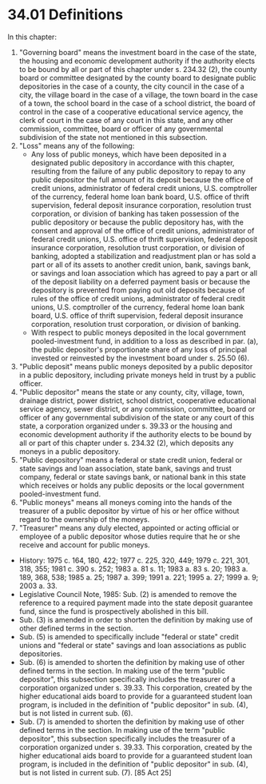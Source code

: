 34.01 Definitions
=================

In this chapter:
1.	"Governing board" means the investment board in the case of the state, the housing and economic development authority if the authority elects to be bound by all or part of this chapter under s. 234.32 (2), the county board or committee designated by the county board to designate public depositories in the case of a county, the city council in the case of a city, the village board in the case of a village, the town board in the case of a town, the school board in the case of a school district, the board of control in the case of a cooperative educational service agency, the clerk of court in the case of any court in this state, and any other commission, committee, board or officer of any governmental subdivision of the state not mentioned in this subsection.
2.	"Loss" means any of the following:
	+	Any loss of public moneys, which have been deposited in a designated public depository in accordance with this chapter, resulting from the failure of any public depository to repay to any public depositor the full amount of its deposit because the office of credit unions, administrator of federal credit unions, U.S. comptroller of the currency, federal home loan bank board, U.S. office of thrift supervision, federal deposit insurance corporation, resolution trust corporation, or division of banking has taken possession of the public depository or because the public depository has, with the consent and approval of the office of credit unions, administrator of federal credit unions, U.S. office of thrift supervision, federal deposit insurance corporation, resolution trust corporation, or division of banking, adopted a stabilization and readjustment plan or has sold a part or all of its assets to another credit union, bank, savings bank, or savings and loan association which has agreed to pay a part or all of the deposit liability on a deferred payment basis or because the depository is prevented from paying out old deposits because of rules of the office of credit unions, administrator of federal credit unions, U.S. comptroller of the currency, federal home loan bank board, U.S. office of thrift supervision, federal deposit insurance corporation, resolution trust corporation, or division of banking.
	+	With respect to public moneys deposited in the local government pooled-investment fund, in addition to a loss as described in par. (a), the public depositor's proportionate share of any loss of principal invested or reinvested by the investment board under s. 25.50 (6).
3.	"Public deposit" means public moneys deposited by a public depositor in a public depository, including private moneys held in trust by a public officer.
4.	"Public depositor" means the state or any county, city, village, town, drainage district, power district, school district, cooperative educational service agency, sewer district, or any commission, committee, board or officer of any governmental subdivision of the state or any court of this state, a corporation organized under s. 39.33 or the housing and economic development authority if the authority elects to be bound by all or part of this chapter under s. 234.32 (2), which deposits any moneys in a public depository.
5.	"Public depository" means a federal or state credit union, federal or state savings and loan association, state bank, savings and trust company, federal or state savings bank, or national bank in this state which receives or holds any public deposits or the local government pooled-investment fund.
6.	"Public moneys" means all moneys coming into the hands of the treasurer of a public depositor by virtue of his or her office without regard to the ownership of the moneys.
7.	"Treasurer" means any duly elected, appointed or acting official or employee of a public depositor whose duties require that he or she receive and account for public moneys.

+	History: 1975 c. 164, 180, 422; 1977 c. 225, 320, 449; 1979 c. 221, 301, 318, 355; 1981 c. 390 s. 252; 1983 a. 81 s. 11; 1983 a. 83 s. 20; 1983 a. 189, 368, 538; 1985 a. 25; 1987 a. 399; 1991 a. 221; 1995 a. 27; 1999 a. 9; 2003 a. 33.
+	Legislative Council Note, 1985: Sub. (2) is amended to remove the reference to a required payment made into the state deposit guarantee fund, since the fund is prospectively abolished in this bill.
+	Sub. (3) is amended in order to shorten the definition by making use of other defined terms in the section.
+	Sub. (5) is amended to specifically include "federal or state" credit unions and "federal or state" savings and loan associations as public depositories.
+	Sub. (6) is amended to shorten the definition by making use of other defined terms in the section. In making use of the term "public depositor", this subsection specifically includes the treasurer of a corporation organized under s. 39.33. This corporation, created by the higher educational aids board to provide for a guaranteed student loan program, is included in the definition of "public depositor" in sub. (4), but is not listed in current sub. (6).
+	Sub. (7) is amended to shorten the definition by making use of other defined terms in the section. In making use of the term "public depositor", this subsection specifically includes the treasurer of a corporation organized under s. 39.33. This corporation, created by the higher educational aids board to provide for a guaranteed student loan program, is included in the definition of "public depositor" in sub. (4), but is not listed in current sub. (7). [85 Act 25]